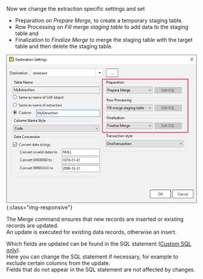 Now we change the extraction specific settings and set 

- Preparation on *Prepare Merge,* to create a temporary staging table.
- Row Processing on *Fill merge staging table* to add data to the staging table and 
- Finalization to *Finalize Merge* to merge the staging table with the target table and then delete the staging table.

![Extraction-Specific-Settings-Merge-Makt](/img/content/xu/destination_data_merge.png){:class="img-responsive"}

The Merge command ensures that new records are inserted or existing records are updated. <br>
An update is executed for existing data records, otherwise an insert.

Which fields are updated can be found in the SQL statement ([Custom SQL only](https://help.theobald-software.com/en/xtract-universal/xu-destinations/microsoft-sql-server/sql-server-custom-sql)). <br>
Here you can change the SQL statement if necessary, for example to exclude certain columns from the update.<br>
Fields that do not appear in the SQL statement are not affected by changes.